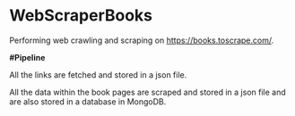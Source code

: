 # WebScraperBooks
Performing web crawling and scraping on https://books.toscrape.com/.


**#Pipeline**

All the links are fetched and stored in a json file.

All the data within the book pages are scraped and stored in a json file and are also stored in a database in MongoDB.
